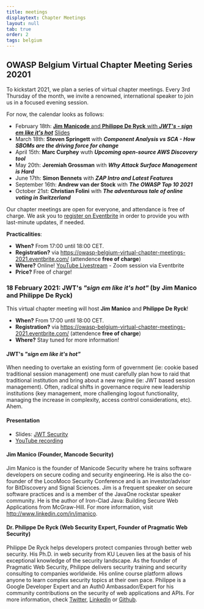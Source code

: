 ```yaml
---
title: meetings
displaytext: Chapter Meetings
layout: null
tab: true
order: 2
tags: belgium
---
```

## OWASP Belgium Virtual Chapter Meeting Series 20201
To kickstart 2021, we plan a series of virtual chapter meetings. Every 3rd Thursday of the month, we invite a renowned, international speaker to join us in a focused evening session.

For now, the calendar looks as follows:
* February 18th: [**Jim Manicode** and **Philippe De Ryck** with ***JWT's  - sign em like it's hot***](https://www.youtube.com/watch?v=yZoF2wNG78c) [Slides](assets/2021/2021-02-18/JWT-Security.pdf)
* March 18th: **Steven Springett** with ***Component Analysis vs SCA - How SBOMs are the driving force for change***
* April 15th: **Marc Curphey** wuth ***Upcoming open-source AWS Discovery tool***
* May 20th: **Jeremiah Grossman** with ***Why Attack Surface Management is Hard***
* June 17th: **Simon Bennets** with ***ZAP Intro and Latest Features***
* September 16th: **Andrew van der Stock** with ***The OWASP Top 10 2021***
* October 21st: **Christian Folini** with ***The adventurous tale of online voting in Switzerland***

Our chapter meetings are open for everyone, and attendance is free of charge. We ask you to [register on Eventbrite](https://owasp-belgium-virtual-chapter-meetings-2021.eventbrite.com/) in order to provide you with last-minute updates, if needed.

**Practicalities**:
* **When?** From 17:00 until 18:00 CET.
* **Registration?** via <https://owasp-belgium-virtual-chapter-meetings-2021.eventbrite.com/> (attendence **free of charge**)
* **Where?** Online! [YouTube Livestream](https://www.youtube.com/watch?v=yZoF2wNG78c) - Zoom session via Eventbrite
* **Price?** Free of charge!

### 18 February 2021: JWT's *"sign em like it's hot"* (by Jim Manico and Philippe De Ryck)
This virtual chapter meeting will host **Jim Manico** and **Philippe De Ryck**!
* **When?** From 17:00 until 18:00 CET.
* **Registration?** via <https://owasp-belgium-virtual-chapter-meetings-2021.eventbrite.com/> (attendence **free of charge**)
* **Where?** Stay tuned for more information!

#### JWT's *"sign em like it's hot"*

When needing to overtake an existing form of government (ie: cookie based traditional session management) one must carefully plan how to raid that traditional institution and bring about a new regime (ie: JWT based session management). Often, radical shifts in governance require new leadership institutions (key management, more challenging logout functionality, managing the increase in complexity, access control considerations, etc). Ahem.

#### Presentation
* Slides: [JWT Security](assets/2021/2021-02-18/JWT-Security.pdf)
* [YouTube recording](https://www.youtube.com/watch?v=yZoF2wNG78c)

#### Jim Manico (Founder, Mancode Security)
Jim Manico is the founder of Manicode Security where he trains software developers on secure coding and security engineering. He is also the co-founder of the LocoMoco Security Conference and is an investor/advisor for BitDiscovery and Signal Sciences. Jim is a frequent speaker on secure software practices and is a member of the JavaOne rockstar speaker community. He is the author of Iron-Clad Java: Building Secure Web Applications from McGraw-Hill. For more information, visit <http://www.linkedin.com/in/jmanico>.

#### Dr. Philippe De Ryck (Web Security Expert, Founder of Pragmatic Web Security)
Philippe De Ryck helps developers protect companies through better web security. His Ph.D. in web security from KU Leuven lies at the basis of his exceptional knowledge of the security landscape. As the founder of Pragmatic Web Security, Philippe delivers security training and security consulting to companies worldwide. His online course platform allows anyone to learn complex security topics at their own pace. Philippe is a Google Developer Expert and an Auth0 Ambassador/Expert for his community contributions on the security of web applications and APIs. For more information, check [Twitter](https://twitter.com/PhilippeDeRyck), [LinkedIn](https://www.linkedin.com/in/PhilippeDeRyck/) or [Github](https://github.com/philippederyck/).
